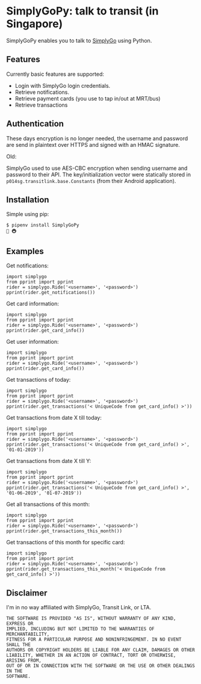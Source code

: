 
SimplyGoPy: talk to transit (in Singapore)
==========================
SimplyGoPy enables you to talk to [SimplyGo](https://simplygo.transitlink.com.sg/) using Python.

Features
---------------
Currently basic features are supported:

- Login with SimplyGo login credentials.
- Retrieve notifications.
- Retrieve payment cards (you use to tap in/out at MRT/bus)
- Retrieve transactions

Authentication
------------
These days encryption is no longer needed, the username and password are send in plaintext over HTTPS and signed with
an HMAC signature.  

Old:

SimplyGo used to use AES-CBC encryption when sending username and password to their API. The key/initialization vector were statically stored in `p014sg.transitlink.base.Constants` (from their Android application).
 
Installation
------------
Simple using pip:
``` {.sourceCode .bash}
$ pipenv install SimplyGoPy
🚎 🚇
```
Examples
------------
Get notifications:

``` {.sourceCode .python}
import simplygo
from pprint import pprint
rider = simplygo.Ride('<username>', '<password>')
pprint(rider.get_notifications())
```
Get card information:
``` {.sourceCode .python}
import simplygo
from pprint import pprint
rider = simplygo.Ride('<username>', '<password>')
pprint(rider.get_card_info())
```
Get user information:
``` {.sourceCode .python}
import simplygo
from pprint import pprint
rider = simplygo.Ride('<username>', '<password>')
pprint(rider.get_card_info())
```
Get transactions of today:
``` {.sourceCode .python}
import simplygo
from pprint import pprint
rider = simplygo.Ride('<username>', '<password>')
pprint(rider.get_transactions('< UniqueCode from get_card_info() >'))
```
Get transactions from date X till today:
``` {.sourceCode .python}
import simplygo
from pprint import pprint
rider = simplygo.Ride('<username>', '<password>')
pprint(rider.get_transactions('< UniqueCode from get_card_info() >', '01-01-2019'))
```
Get transactions from date X till Y:
``` {.sourceCode .python}
import simplygo
from pprint import pprint
rider = simplygo.Ride('<username>', '<password>')
pprint(rider.get_transactions('< UniqueCode from get_card_info() >', '01-06-2019', '01-07-2019'))
```
Get all transactions of this month:
``` {.sourceCode .python}
import simplygo
from pprint import pprint
rider = simplygo.Ride('<username>', '<password>')
pprint(rider.get_transactions_this_month())
```
Get transactions of this month for specific card:
``` {.sourceCode .python}
import simplygo
from pprint import pprint
rider = simplygo.Ride('<username>', '<password>')
pprint(rider.get_transactions_this_month('< UniqueCode from get_card_info() >'))
```

Disclaimer
------------
I'm in no way affiliated with SimplyGo, Transit Link, or LTA.

```
THE SOFTWARE IS PROVIDED "AS IS", WITHOUT WARRANTY OF ANY KIND, EXPRESS OR
IMPLIED, INCLUDING BUT NOT LIMITED TO THE WARRANTIES OF MERCHANTABILITY,
FITNESS FOR A PARTICULAR PURPOSE AND NONINFRINGEMENT. IN NO EVENT SHALL THE
AUTHORS OR COPYRIGHT HOLDERS BE LIABLE FOR ANY CLAIM, DAMAGES OR OTHER
LIABILITY, WHETHER IN AN ACTION OF CONTRACT, TORT OR OTHERWISE, ARISING FROM,
OUT OF OR IN CONNECTION WITH THE SOFTWARE OR THE USE OR OTHER DEALINGS IN THE
SOFTWARE.
```
